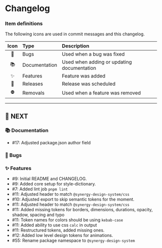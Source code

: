 # Changelog

### Item definitions

The following icons are used in commit messages and this changelog.

|  Icon  | Type          | Description
|:------:|:--------------|:----------------------------
|   🐛   | Bugs          | Used when a bug was fixed
|   📚   | Documentation | Used when adding or updating documentation
|   ✨   | Features      | Feature was added
|   🚀   | Releases      | Release was scheduled
|   ⛔   | Removals      | Used when a feature was removed

---

## 🚀 NEXT

### 📚 Documentation

- #17: Adjusted package.json author field

### 🐛 Bugs

### ✨ Features

- #9: Initial README and CHANGELOG.
- #9: Added core setup for style-dictionary.
- #7: Added lint job `pnpm lint`
- #11: Adjusted header to match `@synergy-design-system/css`
- #10: Adjusted export to skip semantic tokens for the moment.
- #11: Adjusted header to match `@synergy-design-system/css`
- #11: Added missing tokens for borders, dimensions, durations, opacity, shadow, spacing and typo
- #11: Token names for colors should be using `kebab-case`
- #11: Added ability to use css `calc` in output
- #11: Restructured tokens, added missing ones.
- #12: Added low level design tokens for animations.
- #55: Rename package namespace to `@synergy-design-system`
